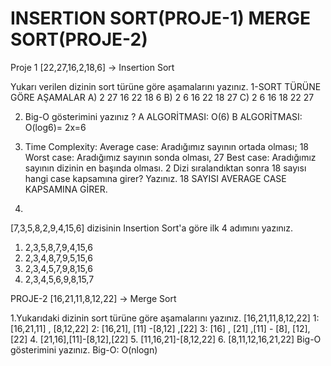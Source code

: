 # INSERTION SORT(PROJE-1) MERGE SORT(PROJE-2)

Proje 1
[22,27,16,2,18,6] -> Insertion Sort

Yukarı verilen dizinin sort türüne göre aşamalarını yazınız.
 1-SORT TÜRÜNE GÖRE AŞAMALAR
   A) 2 27 16 22 18 6
   B) 2 6 16 22 18 27
   C) 2 6 16 18 22 27
 
2. Big-O gösterimini yazınız ?
  A ALGORİTMASI: O(6)
  B ALGORİTMASI: O(log6)= 2x=6
  
4. Time Complexity:
    Average case: Aradığımız sayının ortada olması; 18
    Worst case: Aradığımız sayının sonda olması, 27
    Best case: Aradığımız sayının dizinin en başında olması. 2
Dizi sıralandıktan sonra 18 sayısı hangi case kapsamına girer? Yazınız.
 18 SAYISI AVERAGE CASE KAPSAMINA GİRER.

5.

[7,3,5,8,2,9,4,15,6] dizisinin Insertion Sort'a göre ilk 4 adımını yazınız.
   1. 2,3,5,8,7,9,4,15,6
   2. 2,3,4,8,7,9,5,15,6
   3. 2,3,4,5,7,9,8,15,6
   4. 2,3,4,5,6,9,8,15,7
   
PROJE-2
[16,21,11,8,12,22] -> Merge Sort

1.Yukarıdaki dizinin sort türüne göre aşamalarını yazınız.
              [16,21,11,8,12,22]
           1: [16,21,11] , [8,12,22]
           2: [16,21], [11] -[8,12] ,[22]
           3: [16] , [21] ,[11] - [8], [12], [22] 
           4. [21,16],[11]-[8,12],[22]
           5. [11,16,21]-[8,12,22]
           6. [8,11,12,16,21,22]
Big-O gösterimini yazınız.
Big-O: O(nlogn)











